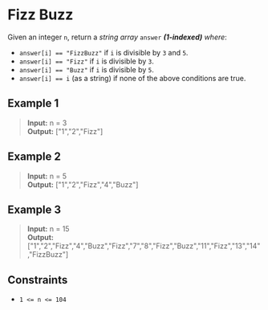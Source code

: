 # Fizz Buzz

Given an integer `n`, return a *string array* `answer` ***(1-indexed)*** *where*:

- `answer[i] == "FizzBuzz"` if `i` is divisible by `3` and `5`.
- `answer[i] == "Fizz"` if `i` is divisible by `3`.
- `answer[i] == "Buzz"` if `i` is divisible by `5`.
- `answer[i] == i` (as a string) if none of the above conditions are true.

## Example 1

> **Input:** n = 3\
> **Output:** ["1","2","Fizz"]

## Example 2

> **Input:** n = 5\
> **Output:** ["1","2","Fizz","4","Buzz"]

## Example 3

> **Input:** n = 15\
> **Output:** ["1","2","Fizz","4","Buzz","Fizz","7","8","Fizz","Buzz","11","Fizz","13","14","FizzBuzz"]

## Constraints

- `1 <= n <= 104`
